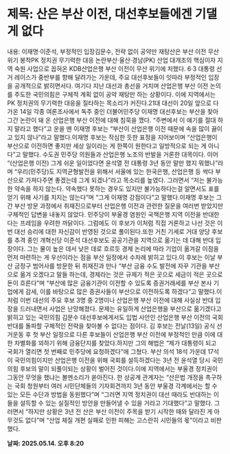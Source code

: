 # **제목: 산은 부산 이전, 대선후보들에겐 기댈 게 없다**

  내용: 이재명·이준석, 부정적인 입장김문수, 전략 없이 공약만 재탕산은 부산 이전 무산 위기 봉착PK 정치권 무기력한 대응 논란부산·울산·경남(PK) 산업 대개조의 핵심이자 지역 숙원 사업으로 꼽혀온 KDB산업은행 부산 이전이 무산 위기에 처했다. 6·3 대통령 선거 레이스가 중반부를 향해 달려가는 가운데, 주요 대선후보들이 잇따라 부정적인 입장을 공개적으로 밝히면서다. 여기다 지난 대선과 총선을 거치며 산업은행 부산 이전 논의를 주도한 국민의힘은 구체적 계획 없이 공약 재탕만 하는 상황이다. 이에 지역에서는 PK 정치권의 무기력한 대응을 질타하는 목소리가 커진다.21대 대선이 20일 앞으로 다가온 14일 각종 여론조사에서 독주 중인 더불어민주당 이재명 대선후보는 부산을 찾아 그간 논란이 돼 온 산업은행 부산 이전에 대해 침묵을 깼다. “주변에서 이 얘기를 절대 하지 말라고 했다”고 운을 뗀 이재명 후보는 “부산이 산업은행 이전 때문에 속을 많이 끓이고 있지 않나”라고 말했다.이재명 후보는 작심한 듯한 표정을 지어보이며 “산업은행이 부산으로 이전하면 좋지만 세상 일이라는 게 한쪽이 원한다고 일방적으로 되는 게 아니다”고 말했다. 수도권 민주당 의원들과 산업은행 노조의 반발을 거론한 대목이다. 이어 “(산업은행 이전) 그게 쉬운 일이었다면 윤석열 전 대통령 3년 동안 말만 했지 뭐했나”라며 “우리(민주당)도 지역균형발전을 위해서 서울에 있는 한국은행, 산업은행 등 싹다 부산으로 가져다주면 좋겠는데 그게 되겠나”라고 목소리를 높였다. 그러면서 “저는 불가능한 약속을 하지 않는다. 약속했다 못하는 경우도 있지만 불가능하다는걸 알면서도 표를 얻기 위해 사기를 치지는 않는다”며 “그게 이재명 강점이다”고 말했다.이재명 후보는 그간 부산 방문 과정에서 취재진으로부터 산업은행 이전과 관련한 질문을 여러번 받았지만 구체적인 답변을 내놓지 않았다. 민주당이 부울경 염원인 국책은행 지역 이전을 반대한다는 프레임을 우려한 까닭이다. 그럼에도 이 후보가 이처럼 직접 거론하고 나선 것은 이번 대선 승리에 대한 자신감이 반영된 것으로 풀이된다.또한 거친 기세로 거대 양당 후보를 추격 중인 개혁신당 이준석 대선후보도 공공기관을 지역으로 옮기는 데 대해 반대 입장이다. 그는 물이 높은 데서 낮은 데로 흐르듯 경제 논리에 따라 기업이 옮겨갈 이점을 먼저 마련하는 게 우선이라는 점을 부산 일정에서 수차례 밝히고 있다.이 후보는 이날 부산 금정구 범어사를 방문한 뒤 취재진과 만나 “부산 금융 수도 발전에 자꾸 기관을 부산으로 옮겨 오겠다고 말들 하는데, 경제라는 것은 규제가 적은 곳으로 세금이 적은 곳으로 돈이 흐른다”며 “부산에 많은 금융기관이 이전할 수 있도록 증권거래세를 부산 본사 기업에게 감세, 이를 바탕으로 많은 증권사들이 부산으로 이전하도록 하겠다”고 말했다.이처럼 이번 대선의 주요 후보 3명 중 2명이나 산업은행 부산 이전에 대해 사실상 반대 입장을 드러내면서 사업은 난망해졌다. 문제는 유일하게 산업은행을 부산으로 옮기겠다고 밝히고 있는 국민의힘 김문수 대선후보에게서도 입법 사안인 산업은행 부산 이전의 국회 반대를 돌파할 구체적인 전략을 찾아볼 수 없다는 점이다. 김 후보는 전날(13일) 공식 선거운동 후 첫 부산 일정으로 다른 후보들이 산업은행 부산 이전에 부정적인 만큼 이에 대한 차별화를 꾀하기 위해 금융단지를 찾았다.하지만 그의 해법은 “제가 대통령이 되고 국회가 열리면 첫 번째로 민주당에 요청하겠다”에 그쳤다. 부산 의석 18석 가운데 17석이 국민의힘이지만 산업은행 이전을 위해 국회를 설득하겠다는 3년 전 윤석열 당시 국민의힘 후보의 말이 되풀이되는 상황이 벌어진 것이다.이에 지역에서는 부울경 정치권이 그동안 무엇을 했냐는 볼멘소리가 쏟아진다. 한 상공계 관계자는 “산은법 개정을 촉구하는 국회 청원부터 여러 시민단체들의 기자회견까지 3년 동안 부울경 각계에서는 할 수 있는 모든 수단과 방법을 동원했다”며 “그러면 지역 정치권이 대선 때라도 반대하는 이들을 설득할 수 있는 실질적인 방안을 만들어낼 수 있을 거라고 기대했다”고 말했다. 그러면서 “하지만 상황은 3년 전 산은 부산 이전이 주목을 받기 시작한 때와 달라진 게 아무것도 없다”며 “산업 체질 개편 실패로 인한 피해는 고스란히 시민들의 몫”이라고 비판했다.

  **날짜: 2025.05.14. 오후 8:20**